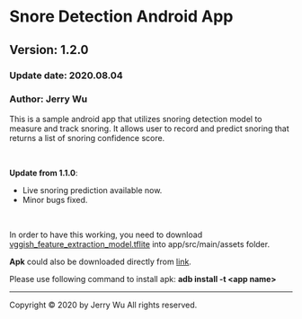 # Snore Detection Android App
## Version: 1.2.0
### Update date: 2020.08.04
### Author: Jerry Wu

This is a sample android app that utilizes snoring detection model to measure and track snoring.
It allows user to record and predict snoring that returns a list of snoring confidence score.

<br>

**Update from 1.1.0**:
- Live snoring prediction available now.
- Minor bugs fixed.


<br>

In order to have this working, you need to download [vggish_feature_extraction_model.tflite](https://drive.google.com/file/d/10YgZ48mMkdLgJ_wzsMqG5nnNOZs9mkaC/view?usp=sharing) into app/src/main/assets folder.

**Apk** could also be downloaded directly from [link](https://drive.google.com/file/d/1v4-WDN2g4SezJOvK4GYw5X2KKpwv_sy-/view?usp=sharing).

Please use following command to install apk:
**adb install -t \<app name>**


-----------------------------------------------
Copyright © 2020 by Jerry Wu
All rights reserved.

